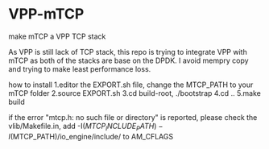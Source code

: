 # VPP-mTCP
make mTCP a VPP TCP stack

As VPP is still lack of TCP stack, this repo is trying to integrate VPP with mTCP as both of the stacks are base on the DPDK. I avoid
mempry copy and trying to make least performance loss.

how to install 
1.editor the EXPORT.sh file, change the MTCP_PATH to your mTCP folder
2.source EXPORT.sh
3.cd build-root, ./bootstrap
4.cd ..
5.make build

if the error "mtcp.h: no such file or directory" is reported, please check the vlib/Makefile.in, add -I$(MTCP_INCLUDE_PATH) -I$(MTCP_PATH)/io_engine/include/ to AM_CFLAGS

